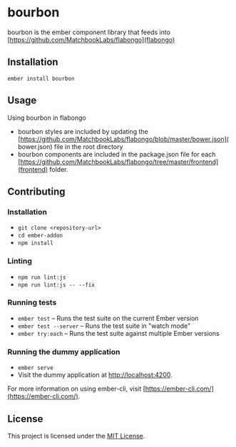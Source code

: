 bourbon
==============================================================================

bourbon is the ember component library that feeds into [https://github.com/MatchbookLabs/flabongo](flabongo)

Installation
------------------------------------------------------------------------------

```
ember install bourbon
```


Usage
------------------------------------------------------------------------------

Using bourbon in flabongo

- bourbon styles are included by updating the [https://github.com/MatchbookLabs/flabongo/blob/master/bower.json]( bower.json) file in the root directory
- bourbon components are included in the package.json file for each [https://github.com/MatchbookLabs/flabongo/tree/master/frontend](frontend) folder.


Contributing
------------------------------------------------------------------------------

### Installation

* `git clone <repository-url>`
* `cd ember-addon`
* `npm install`

### Linting

* `npm run lint:js`
* `npm run lint:js -- --fix`

### Running tests

* `ember test` – Runs the test suite on the current Ember version
* `ember test --server` – Runs the test suite in "watch mode"
* `ember try:each` – Runs the test suite against multiple Ember versions

### Running the dummy application

* `ember serve`
* Visit the dummy application at [http://localhost:4200](http://localhost:4200).

For more information on using ember-cli, visit [https://ember-cli.com/](https://ember-cli.com/).

License
------------------------------------------------------------------------------

This project is licensed under the [MIT License](LICENSE.md).
